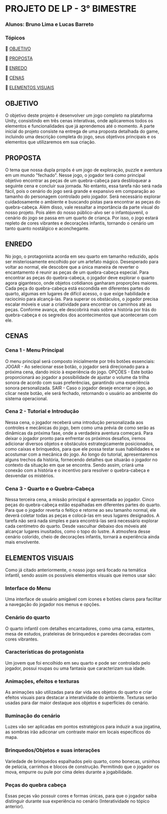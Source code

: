 # **PROJETO DE LP - 3° BIMESTRE**
### Alunos: Bruno Lima e Lucas Barreto
### Tópicos

🔶 [OBJETIVO](#objetivo)

🔶 [PROPOSTA](#proposta)

🔶 [ENREDO](#enredo)

🔶 [CENAS](#cenas)

🔶 [ELEMENTOS VISUAIS](#elementos-visuais)


## OBJETIVO
   O objetivo deste projeto é desenvolver um jogo completo na plataforma Unity, consistindo em três cenas interativas, onde aplicaremos todos os elementos e funcionalidades que já aprendemos até o momento. A parte inicial do projeto consiste na entrega de uma proposta detalhada do game, incluindo uma descrição completa do jogo, seus objetivos principais e os elementos que utilizaremos em sua criação.

## PROPOSTA
   O tema que nossa dupla propôs é um jogo de exploração, puzzle e aventura em um mundo "fechado". Nesse jogo, o jogador terá como principal objetivo encontrar as peças de um quebra-cabeça para desbloquear a seguinte cena e concluir sua jornada.
   No entanto, essa tarefa não será nada fácil, pois o cenário do jogo será grande e expansivo em comparação ao tamanho do personagem controlado pelo jogador. Será necessário explorar cuidadosamente o ambiente e buscando pistas para encontrar as peças do quebra-cabeça.
   Além disso, vale ressaltar a importância da parte visual do nosso projeto. Pois além do nosso público-alvo ser o infantojuvenil, o cenário do jogo se passa em um quarto de criança. Por isso, o jogo estará repleto de cores vibrantes e decorações infantis, tornando o cenário um tanto quanto nostálgico e aconchegante.

## ENREDO
   No jogo, o protagonista acorda em seu quarto em tamanho reduzido, após ser misteriosamente encolhido por um artefato mágico. Desesperado para voltar ao normal, ele descobre que a única maneira de reverter o encantamento é reunir as peças de um quebra-cabeça especial.
   Para encontrar as peças do quebra-cabeça, o jogador deve explorar o quarto agora gigantesco, onde objetos cotidianos ganharam proporções maiores. Cada peça do quebra-cabeça está escondida em diferentes partes do quarto, algumas em lugares de difícil acesso, o que exige habilidade e raciocínio para alcançá-las. Para superar os obstáculos, o jogador precisa escalar móveis e usar a criatividade para encontrar os caminhos até as peças.
   Conforme avança, ele descobrirá mais sobre a história por trás do quebra-cabeça e os segredos dos acontecimentos que aconteceram com ele.

## CENAS
### Cena 1 - Menu Principal
O menu principal será composto inicialmente por três botões essenciais:
JOGAR - Ao selecionar esse botão, o jogador será direcionado para a próxima cena, dando início à experiência do jogo.
OPÇÕES - Este botão proporcionará ao jogador a possibilidade de ajustar o volume da trilha sonora de acordo com suas preferências, garantindo uma experiência sonora personalizada.
SAIR - Caso o jogador deseje encerrar o jogo, ao clicar neste botão, ele será fechado, retornando o usuário ao ambiente do sistema operacional.

### Cena 2 - Tutorial e Introdução
   Nessa cena, o jogador receberá uma introdução personalizada aos controles e mecânicas do jogo, bem como uma prévia de como serão as dinâmicas da próxima fase, onde a verdadeira aventura começará. Para deixar o jogador pronto para enfrentar os próximos desafios, iremos adicionar diversos objetos e obstáculos estrategicamente posicionados, como caixas e brinquedos, para que ele possa testar suas habilidades e se acostumar com a mecânica do jogo.
   Ao longo do tutorial, apresentaremos alguns trechos da história, fornecendo detalhes que situarão o jogador no contexto da situação em que se encontra. Sendo assim, criará uma conexão com a história e o incentivo para resolver o quebra-cabeça e desvendar os mistérios.

### Cena 3 - Quarto e o Quebra-Cabeça
   Nessa terceira cena, a missão principal é apresentada ao jogador. Cinco peças do quebra-cabeça estão espalhadas em diferentes partes do quarto. Para que o jogador reverta o feitiço e retorne ao seu tamanho normal, ele deverá coletar todas as peças e colocá-las em seus lugares designados.
   A tarefa não será nada simples e para encontrá-las será necessário explorar cada centímetro do quarto. Desde vasculhar debaixo dos móveis até alcançar lugares inusitados, como o topo do lustre. A atmosfera desse cenário colorido, cheio de decorações infantis, tornará a experiência ainda mais envolvente.
</ol>

## ELEMENTOS VISUAIS
Como já citado anteriormente, o nosso jogo será focado na temática infantil, sendo assim os possíveis elementos visuais que iremos usar são:

### Interface do Menu
Uma interface de usuário amigável com ícones e botões claros para facilitar a navegação do jogador nos menus e opções.

### Cenário do quarto
O quarto infantil com detalhes encantadores, como uma cama, estantes, mesa de estudos, prateleiras de brinquedos e paredes decoradas com cores vibrantes.

### Características do protagonista
Um jovem que foi encolhido em seu quarto e pode ser controlado pelo jogador, possui roupas ou uma fantasia que caracterizam sua idade.

### Animações, efeitos e texturas
As animações são utilizadas para dar vida aos objetos do quarto e criar efeitos visuais para destacar a interatividade do ambiente. Texturas serão usadas para dar maior destaque aos objetos e superfícies do cenário.

### Iluminação do cenário
Luzes vão ser aplicadas em pontos estratégicos para induzir a sua jogatina, as sombras irão adiconar um contraste maior em locais específicos do mapa. 

### Brinquedos/Objetos e suas interações
Variedade de brinquedos espalhados pelo quarto, como bonecas, ursinhos de pelúcia, carrinhos e blocos de construção. Permitindo que o jogador os mova, empurre ou pule por cima deles durante a jogabilidade.

### Peças do quebra cabeça
Essas peças vão possuir cores e formas únicas, para que o jogador saiba distinguir durante sua experiência no cenário (Interatividade no tópico anterior).
